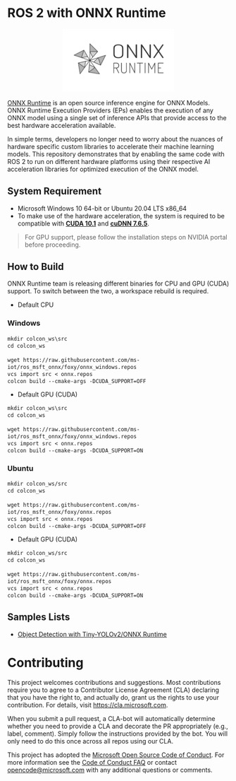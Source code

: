 # ROS 2 with ONNX Runtime

<p align="center"><img width="50%" src="docs/images/ONNX_Runtime_logo_dark.png" /></p>

[ONNX Runtime](https://github.com/microsoft/onnxruntime) is an open source inference engine for ONNX Models.
ONNX Runtime Execution Providers (EPs) enables the execution of any ONNX model using a single set of inference APIs that provide access to the best hardware acceleration available.

In simple terms, developers no longer need to worry about the nuances of hardware specific custom libraries to accelerate their machine learning models.
This repository demonstrates that by enabling the same code with ROS 2 to run on different hardware platforms using their respective AI acceleration libraries for optimized execution of the ONNX model.

## System Requirement

  * Microsoft Windows 10 64-bit or Ubuntu 20.04 LTS x86_64
  * To make use of the hardware acceleration, the system is required to be compatible with [**CUDA 10.1**](https://developer.nvidia.com/cuda-toolkit) and [**cuDNN 7.6.5**](https://developer.nvidia.com/cudnn).

> For GPU support, please follow the installation steps on NVIDIA portal before proceeding.

## How to Build

ONNX Runtime team is releasing different binaries for CPU and GPU (CUDA) support. To switch between the two, a workspace rebuild is required.

* Default CPU

### Windows

```Batchfile
mkdir colcon_ws\src
cd colcon_ws

wget https://raw.githubusercontent.com/ms-iot/ros_msft_onnx/foxy/onnx_windows.repos
vcs import src < onnx.repos
colcon build --cmake-args -DCUDA_SUPPORT=OFF
```

* Default GPU (CUDA)

```Batchfile
mkdir colcon_ws\src
cd colcon_ws

wget https://raw.githubusercontent.com/ms-iot/ros_msft_onnx/foxy/onnx_windows.repos
vcs import src < onnx.repos
colcon build --cmake-args -DCUDA_SUPPORT=ON
```

### Ubuntu

```Batchfile
mkdir colcon_ws/src
cd colcon_ws

wget https://raw.githubusercontent.com/ms-iot/ros_msft_onnx/foxy/onnx.repos
vcs import src < onnx.repos
colcon build --cmake-args -DCUDA_SUPPORT=OFF
```

* Default GPU (CUDA)

```Batchfile
mkdir colcon_ws/src
cd colcon_ws

wget https://raw.githubusercontent.com/ms-iot/ros_msft_onnx/foxy/onnx.repos
vcs import src < onnx.repos
colcon build --cmake-args -DCUDA_SUPPORT=ON
```

## Samples Lists

  * [Object Detection with Tiny-YOLOv2/ONNX Runtime](./onnx/README.md)

# Contributing

This project welcomes contributions and suggestions.  Most contributions require you to agree to a
Contributor License Agreement (CLA) declaring that you have the right to, and actually do, grant us
the rights to use your contribution. For details, visit https://cla.microsoft.com.

When you submit a pull request, a CLA-bot will automatically determine whether you need to provide
a CLA and decorate the PR appropriately (e.g., label, comment). Simply follow the instructions
provided by the bot. You will only need to do this once across all repos using our CLA.

This project has adopted the [Microsoft Open Source Code of Conduct](https://opensource.microsoft.com/codeofconduct/).
For more information see the [Code of Conduct FAQ](https://opensource.microsoft.com/codeofconduct/faq/) or
contact [opencode@microsoft.com](mailto:opencode@microsoft.com) with any additional questions or comments.
